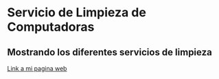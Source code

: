 # Servicio de Limpieza de Computadoras

## Mostrando los diferentes servicios de limpieza

[Link a mi pagina web](https://pogoirl.github.io/Servicio-de-Limpieza-de-Computadora/)